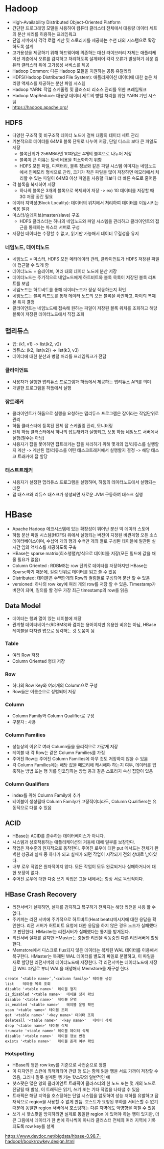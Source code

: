 # Hadoop
- High-Availability Distributed Object-Oriented Platform
- 간단한 프로그래밍 모델을 사용하여 컴퓨터 클러스터 전체에서 대용량 데이터 세트의 분산 처리를 허용하는 프레임워크
- 단일 서버에서 각각 로컬 계산 및 스토리지를 제공하는 수천 대의 시스템으로 확장하도록 설계
- 고가용성을 제공하기 위해 하드웨어에 의존하는 대신 라이브러리 자체는 애플리케이션 계층에서 오류를 감지하고 처리하도록 설계되어 각각 오류가 발생하기 쉬운 컴퓨터 클러스터 위에 고가용성 서비스를 제공
- Hadoop Common: 다른 Hadoop 모듈을 지원하는 공통 유틸리티
- HDFS(Hadoop Distributed File System): 애플리케이션 데이터에 대한 높은 처리량 액세스를 제공하는 분산 파일 시스템
- Hadoop YARN: 작업 스케줄링 및 클러스터 리소스 관리를 위한 프레임워크
- Hadoop MapReduce: 대용량 데이터 세트의 병렬 처리를 위한 YARN 기반 시스템
- https://hadoop.apache.org/

## HDFS
- 다양한 구조적 및 비구조적 데이터 노드에 걸쳐 대량의 데이터 세트 관리
- 기본적으로 데이터를 64MB 블록 단위로 나누어 저장, 단일 디스크 보다 큰 파일도 저장
  - 블록단위가 256MB라면 1G파일은 4개의 블록으로 나누어 저장
  - 블록이 큰 이유는 탐색 비용을 최소화하기 위함
  - HDFS 모든 파일, 디렉터리, 블록 정보와 같은 파일 시스템 이미지는 네임노드에서 인메모리 형식으로 관리, 크기가 작은 파일을 많이 저장하면 메모리에서 처리할 수 있는 파일이 64MB 이상 파일을 사용할 때보다 더 빠른 속도로 줄어듬
- 각 블록을 복제하여 저장
  - 하나의 블록은 3개의 블록으로 복제되어 저장 -> ex) 1G 데이터를 저장할 때 3G 저장 공간 필요
- 데이터 지역성(Block Locality): 데이터의 위치에서 처리하여 데이터를 이동시키는 비용 절감
- 마스터/슬레이브(master/slave) 구조
  - HDFS 클러스터는 하나의 네임노드와 파일 시스템을 관리하고 클라이언트의 접근을 통제하는 마스터 서버로 구성
- 저장한 데이터는 수정할 수 없고, 읽기만 가능해서 데이터 무결성을 유지

### 네임노드, 데이터노드
- 네임노드 = 마스터, HDFS 모든 메타데이터 관리, 클라이언트가 HDFS 저장된 파일에 접근할 수 있게 함
- 데이터노드 = 슬레이브, 여러 대의 데이터 노드에 분산 저장
- 데이터노드는 주기적으로 네임노드에게 하트비트와 블록 목록이 저장된 블록 리포트를 보냄
- 네임노드는 하트비트를 통해 데이터노드가 정상 작동하는지 확인
- 네임노드는 블록 리프토를 통해 데이터 노드의 모든 블록을 확인하고, 파이릐 복제본 위치 결정
- 클라이언트는 네임노드에 접속해 원하는 파일이 저장된 블록 위치를 조회하고 해당 블록이 저장된 데이터노드에서 직접 조회

## 맵리듀스
- 맵: (k1, v1) -> list(k2, v2)
- 리듀스: (k2, list(v2)) -> list(k3, v3)
- 데이터에 대한 분산과 병렬 처리를 프레임워크가 전담

### 클라이언트
- 사용자가 실행한 맵리듀스 프로그램과 하둡에서 제공하는 맵리듀스 API를 의미
- 개발한 프로그램을 하둡에서 실행

### 잡트래커
- 클라이언트가 하둡으로 실행을 요청하는 맵리듀스 프로그램은 잡이라는 작업단위로 관리
- 하둡 클러스터에 등록된 전체 잡 스케줄링 관리, 모니터링
- 전체 하둡 클러스터에서 하나의 잡트래커가 실행되고, 보통 하둡 네임노드 서버에서 실행(필수는 아님)
- 사용자가 잡을 욫어하면 잡트래커는 잡을 처리하기 위해 몇개의 맵/리듀스를 실행할 지 계산 -> 계산된 맵/리듀스를 어떤 태스크트래커에서 실행할지 결정 -> 해당 태스크 트래커에 잡 할당

### 태스트트래커
- 사용자가 설정한 맵리듀스 프로그램을 실행하며, 하둡의 데이터노드에서 실행되는 데몬
- 맵 태스크와 리듀스 태스크가 생성되면 새로운 JVM 구동하여 태스크 실행

# HBase
- Apache Hadoop 에코시스템에 있는 확장성이 뛰어난 분산 빅 데이터 스토어
- 하둡 분산 파일 시스템(HDFS) 위에서 실행되는 버전이 지정된 비관계형 오픈 소스 데이터베이스이며, 수십억 개의 행과 수백만 개의 열로 구성된 테이블에 일관된 실시간 임의 액세스를 제공하도록 구축
- HBase는 sparse matrix(희소행렬)방식으로 데이터를 저장(모든 필드에 값을 채울 필요가 없음)
- Column Oriented : RDBMS는 row 단위로 데이터를 저장하지만 HBase는 Sparse하기 때문에, 컬럼 단위로 데이터를 읽고 쓸 수 있음
- Distributed: 테이블은 수백만개의 Row와 컬럼들로 구성되어 분산 할 수 있음
- versioned: 하나의 row key에 여러 개의 row를 저장 할 수 있음. Timestamp가 버전이 되며, 질의를 할 경우 가장 최근 timestamp의 row를 읽음

## Data Model
- 데이터는 행과 열이 있는 테이블에 저장
- 관계형 데이터베이스(RDBMS)와 겹치는 용어이지만 유용한 비유는 아님, HBase 테이블을 다차원 맵으로 생각하는 것 도움이 됨

### Table
- 여러 Row 저장
- Column Oriented 형태 저장

### Row
- 하나의 Row Key와 여러개의 Column으로 구성
- Row들은 이름순으로 정렬되어 저장

### Column
- Column Family와 Column Qualifier로 구성
- 구분자 : 사용

### Column Families
- 성능상의 이유로 여러 Column들을 물리적으로 가깝게 저장
- 테이블 내 각 Row는 같은 Column Families를 가짐
- 주어진 Row는 주어진 Column Families에 아무 것도 저장하지 않을 수 있음
- 각 Column Families에는 해당 값을 메모리에 캐시해야 하는지 여부, 데이터를 압축하는 방법 또는 행 키를 인코딩하는 방법 등과 같은 스토리지 속성 집합이 있음

### Column Qualifiers
- index를 위해 Column Family에 추가
- 테이블이 생성될때 Column Family가 고정적이더라도, Column Qualifiers는 유동적으로 다룰 수 있음

## ACID
- HBase는 ACID를 준수하는 데이터베이스가 아니다.
- 시스템과 상호작용하는 애플리케이션의 거동에 대해 일부를 보장한다.
- 작업은 저수준의 원자적으로 동작한다. 주어진 로우에 대한 put 메서드는 전체가 완벽한 성공과 실패 중 하나가 되고 실패가 되면 작업이 시작되기 전의 상태로 남아있다.
- 내부 로우 작업은 원자적이지 않다. 모든 작업이 모두 완료되거나 실패하거나에 대한 보장이 없다.
- 주어진 로우에 대한 다중 쓰기 작업은 그들 내에서는 항상 서로 독립적이다.

## HBase Crash Recovery
- 리전서버가 실패하면, 실패를 감지하고 복구하기 전까지는 해당 리전을 사용 할 수 없다.
- 주키퍼는 리전 서버에 주기적으로 허트비트(Heat beats)메시지에 대한 응답을 확인한다. 리전 서버가 허트비트 요청에 대한 응답을 하지 않은 경우 노드가 실패했다고 판단한다. HMaster는 리전서버가 실패했다는 통지를 받게된다.
- 리전서버 실패를 감지한 HMaster는 충돌한 리전을 작동중인 다른 리전서버에 할당한다. 
- Memstore에서 디스크로 flus되지 않은 데이터는 복제된 WAL 데이터를 이용해서 복구한다. HMaster는 복제된 WAL 데이터를 별도의 파일로 분할하고, 이 파일을 새로 할당한 리전서버의 데이터노드에 저장한다. 각 리전서버는 데이터노드에 저장된 WAL 파일로 부터 WAL을 재생해서 Memstore를 재구성 한다.

````
create ‘<table name>’,’<column family>’	테이블 생성
list	테이블 목록 조회
disable '<table name>'	테이블 정지
is_disabled '<table name>'	테이블 정지 확인
disable '<table name>'	테이블 운영
is_enabled '<table name>'	테이블 운영 확인
scan '<table name>'	테이블 조회
get '<table name>' '<key name>'	데이터 조회
deleteall '<table name>' '<key name>'	데이터 삭제
drop '<table name>'	테이블 삭제
truncate '<table name>'	테이블 데이터 삭제
disable '<table name>'	테이블 정보 변경
exists '<table name>'	테이블 존재 여부 확인
````

### Hotspotting
- HBase의 행은 row key를 기준으로 사전순으로 정렬
- 이 디자인은 스캔에 최적화되어 관련 행 또는 함께 읽을 행을 서로 가까이 저장할 수 있음, 그러나 잘못 설계된 행 키는 핫스팟의 일반적인 예
- 핫스팟은 많은 양의 클라이언트 트래픽이 클러스터의 한 노드 또는 몇 개의 노드로 전달될 때 발생, 이 트래픽은 읽기, 쓰기 또는 기타 작업을 나타낼 수 있음
- 트래픽은 해당 지역을 호스팅하는 단일 시스템을 압도하여 성능 저하를 유발하고 잠재적으로 region을 사용할 수 없게 만듬. 호스트가 요청된 부하를 서비스할 수 없기 때문에 동일한 region 서버에서 호스팅하는 다른 지역에도 악영향을 미칠 수 있음
- 쓰기 시 핫스팟을 방지하려면 실제로 동일한 region 에 있어야 하는 행이 있지만, 더 큰 그림에서 데이터가 한 번에 하나씩이 아니라 클러스터 전체의 여러 지역에 기록되도록 row key를 설계

https://www.devdoc.net/bigdata/hbase-0.98.7-hadoop1/book/rowkey.design.html
